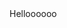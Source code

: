 <html>
    Helloooooo
    <head>
        <title>Test</title>
        <meta http-equiv="Content-Type" content="text/html; charset=utf-8" />
        <script type="text/javascript">
        console.error("-----------------------Hello world! from TEL !!!!!!!!!!! ******");
        
        
        try {
            navigatorObject = window.navigator
            var appName = navigatorObject.appName;
            console.error("******************* Application name : ",appName);
            console.error("******************* Application name : ",navigator.appName);
        }
        catch {
            console.error("++++++++++++++++++++++++ navigator is not supported;");
        }
       
        function codeAddress() {
            alert('ok');
        }
        window.onload = codeAddress;
        </script>
    </head>
    <body>
    
    </body>
</html>

